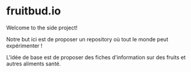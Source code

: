 # fruitbud.io

Welcome to the side project!

Notre but ici est de proposer un repository où tout le monde peut expérimenter !

L'idée de base est de proposer des fiches d'information sur des fruits et autres aliments santé.
